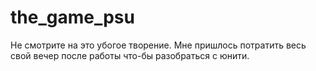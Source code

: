 # the_game_psu
Не смотрите на это убогое творение. Мне пришлось потратить весь свой вечер после работы что-бы разобраться с юнити. 
